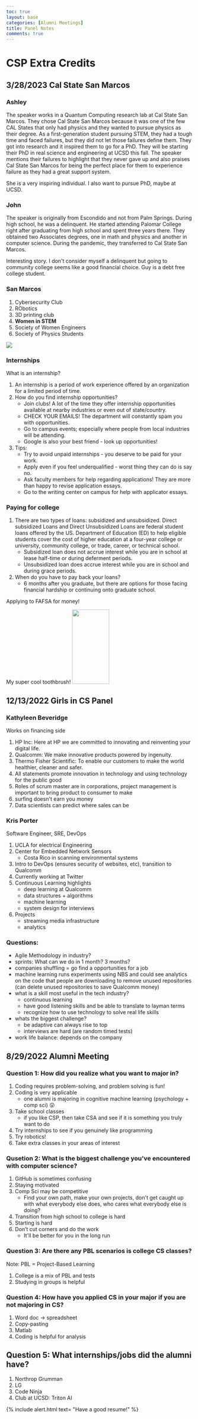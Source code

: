 ```yaml
---
toc: true
layout: base
categories: [Alumni Meetings]
title: Panel Notes
comments: true
---
```


# CSP Extra Credits

## 3/28/2023 Cal State San Marcos

### Ashley

The speaker works in a Quantum Computing research lab at Cal State San Marcos. They chose Cal State San Marcos because it was one of the few CAL States that only had physics and they wanted to pursue physics as their degree. As a first-generation student pursuing STEM, they had a tough time and faced failures, but they did not let those failures define them. They got into research and it inspired them to go for a PhD. They will be starting their PhD in real science and engineering at UCSD this fall. The speaker mentions their failures to highlight that they never gave up and also praises Cal State San Marcos for being the perfect place for them to experience failure as they had a great support system.

She is a very inspiring individual. I also want to pursue PhD, maybe at UCSD.

### John

The speaker is originally from Escondido and not from Palm Springs. During high school, he was a delinquent. He started attending Palomar College right after graduating from high school and spent three years there. They obtained two Associates degrees, one in math and physics and another in computer science. During the pandemic, they transferred to Cal State San Marcos.

Interesting story. I don't consider myself a delinquent but going to community college seems like a good financial choice. Guy is a debt free college student. 

### San Marcos

1. Cybersecurity Club
2. RObotics
3. 3D printing club
4. **Women in STEM**
5. Society of Women Engineers
6. Society of Physics Students

<img src="https://cdn.discordapp.com/attachments/1068416415251570689/1090412015949979728/Screenshot_2023-03-28_at_4.07.34_PM.png">

### Internships

What is an internship?
1. An internship is a period of work experience offered by an organization for a limited period of time.
2. How do you find internship opportunities?
    -  Join clubs! A lot of the time they offer internship opportunities available at nearby industries or even out of state/country.
    - CHECK YOUR EMAILS! The department will constantly spam you with opportunities.
    - Go to campus events; especially where people from local industries will be attending.
    - Google is also your best friend - look up opportunities!
3. Tips:   
    - Try to avoid unpaid internships - you deserve to be paid for your work.
    - Apply even if you feel underqualified - worst thing they can do is say no.
    -  Ask faculty members for help regarding applications! They are more than happy to revise application essays.
    - Go to the writing center on campus for help with applicator essays.


### Paying for college

1. There are two types of loans: subsidized and unsubsidized. Direct subsidized Loans and Direct Unsubsidized Loans are federal student loans offered by the US. Department of Education (ED) to help eligible students cover the cost of higher education at a four-year college or university, community college, or trade, career, or technical school.
    - Subsidized loan does not accrue interest while you are in school at lease half-time or during deferment periods.
    - Unsubsidized loan does accrue interest while you are in school and during grace periods.
2. When do you have to pay back your loans?
    - 6 months after you graduate, but there are options for those facing financial hardship or continuing onto graduate school.

Applying to FAFSA for money!


My super cool toothbrush!
<img width="100" height="200" src="https://cdn.discordapp.com/attachments/1068416415251570689/1090502363481116762/IMG_0378.jpg">

## 12/13/2022 Girls in CS Panel

### Kathyleen Beveridge
Works on financing side
1. HP Inc: Here at HP we are committed to innovating and reinventing your digital life.
2. Qualcomm: We make innovative products powered by ingenuity.
3. Thermo Fisher Scientific: To enable our customers to make the world healthier, cleaner and safer.
4. All statements promote innovation in technology and using technology for the public good
5. Roles of scrum master are in corporations, project management is important to bring product to consumer to make 
6. surfing doesn't earn you money
7. Data scientists can predict where sales can be

### Kris Porter
Software Engineer, SRE, DevOps
1. UCLA for electrical Engineering
2. Center for Embedded Network Sensors
    - Costa Rico in scanning environmental systems
3. Intro to DevOps (ensures security of websites, etc), transition to Qualcomm
4. Currently working at Twitter
5. Continuous Learning highlights
    - deep learning at Qualcomm
    - data structures + algorithms
    - machine learning
    - system design for interviews
6. Projects
    - streaming media infrastructure
    - analytics

### Questions:
- Agile Methodology in industry?
- sprints: What can we do in 1 month? 3 months?
- companies shuffling = go find a opportunities for a job
- machine learning runs experiments using NBS and could see analytics on the code that people are downloading to remove unused repositories (can delete unused repositories to save Qualcomm money)
- what is a skill most useful in the tech industry?
    - continuous learning
    - have good listening skills and be able to translate to layman terms
    - recognize how to use technology to solve real life skills
- whats the biggest challenge?
    - be adaptive can always rise to top
    - interviews are hard (are random timed tests)
- work life balance: depends on the company



## 8/29/2022 Alumni Meeting

### Question 1: How did you realize what you want to major in?

1. Coding requires problem-solving, and problem solving is fun!
2. Coding is very applicable
    - one alumni is majoring in cognitive machine learning (psychology + comp sci) 😲
3. Take school classes
    - if you like CSP, then take CSA and see if it is something you truly want to do
4. Try internships to see if you genuinely like programming
5. Try robotics!
6. Take extra classes in your areas of interest


### Qusetion 2: What is the biggest challenge you've encountered with computer science?

1. GitHub is sometimes confusing
2. Staying motivated
3. Comp Sci may be competitive
    - Find your own path, make your own projects, don't get caught up with what everybody else does, who cares what everybody else is doing?
4. Transition from high school to college is hard
5. Starting is hard
6. Don’t cut corners and do the work
    -  It'll be better for you in the long run

### Question 3: Are there any PBL scenarios is college CS classes?

Note: PBL = Project-Based Learning
1. College is a mix of PBL and tests
2. Studying in groups is helpful


### Question 4: How have you applied CS in your major if you are not majoring in CS?

1. Word doc → spreadsheet
2. Copy-pasting
3. Matlab
4. Coding is helpful for analysis

## Question 5: What internships/jobs did the alumni have?

1. Northrop Grumman
2. LG
3. Code Ninja
4. Club at UCSD: Triton AI

{% include alert.html text= "Have a good resume!" %}

